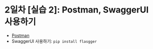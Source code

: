 # 2일차 [실습 2]: Postman, SwaggerUI 사용하기

* [Postman](https://www.postman.com/)
* SwaggerUI 사용하기: `pip install flasgger`
